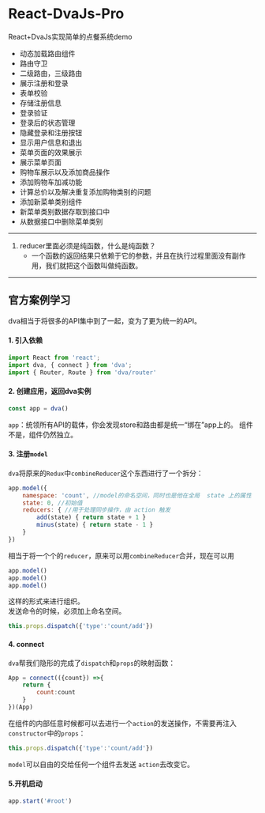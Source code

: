 # React-DvaJs-Pro
React+DvaJs实现简单的点餐系统demo

* 动态加载路由组件
* 路由守卫
* 二级路由，三级路由
* 展示注册和登录
* 表单校验
* 存储注册信息
* 登录验证
* 登录后的状态管理
* 隐藏登录和注册按钮
* 显示用户信息和退出
* 菜单页面的效果展示
* 展示菜单页面
* 购物车展示以及添加商品操作
* 添加购物车加减功能
* 计算总价以及解决重复添加购物类别的问题
* 添加新菜单类别组件
* 新菜单类别数据存取到接口中
* 从数据接口中删除菜单类别

--------------------------------------------------------------  
1. reducer里面必须是纯函数，什么是纯函数？  
    * 一个函数的返回结果只依赖于它的参数，并且在执行过程里面没有副作用，我们就把这个函数叫做纯函数。

--------------------------------------------------------------
## 官方案例学习

dva相当于将很多的API集中到了一起，变为了更为统一的API。  

#### 1. 引入依赖  
```js
import React from 'react';
import dva, { connect } from 'dva';
import { Router, Route } from 'dva/router'
```
#### 2. 创建应用，返回dva实例  
```js
const app = dva()
```  
`app`：统领所有API的载体，你会发现store和路由都是统一“绑在”app上的。 组件不是，组件仍然独立。  

#### 3. 注册`model`  
`dva`将原来的`Redux`中`combineReducer`这个东西进行了一个拆分：  
```js
app.model({
    namespace: 'count', //model的命名空间，同时也是他在全局  state 上的属性
    state: 0, //初始值
    reducers: { //用于处理同步操作，由 action 触发
        add(state) { return state + 1 }
        minus(state) { return state - 1 }
    }
})
```  
相当于将一个个的`reducer`，原来可以用`combineReducer`合并，现在可以用  
```js
app.model()
app.model()
app.model()
```  
这样的形式来进行组织。  
发送命令的时候，必须加上命名空间。  
```js  
this.props.dispatch({'type':'count/add'}) 
``` 
#### 4. connect  

`dva`帮我们隐形的完成了`dispatch`和`props`的映射函数：  

```js  
App = connect(({count}) =>{
    return {
        count:count
    }    
})(App)
```
在组件的内部任意时候都可以去进行一个`action`的发送操作，不需要再注入`constructor`中的`props`：  
```js  
this.props.dispatch({'type':'count/add'}) 
``` 
`model`可以自由的交给任何一个组件去发送 `action`去改变它。  

#### 5.开机启动  
```js
app.start('#root')
```


